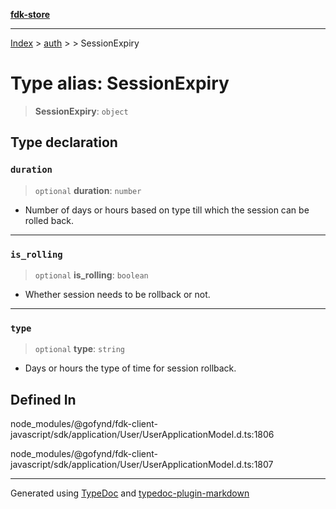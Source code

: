 [**fdk-store**](../../../README.md)
***

[Index](../../../API.md) > [auth](../../README.md) > [<internal>](../README.md) > SessionExpiry

# Type alias: SessionExpiry

> **SessionExpiry**: `object`

## Type declaration

### `duration`

> `optional` **duration**: `number`

- Number of days or hours based on type till
which the session can be rolled back.

***

### `is_rolling`

> `optional` **is\_rolling**: `boolean`

- Whether session needs to be rollback or not.

***

### `type`

> `optional` **type**: `string`

- Days or hours the type of time for session rollback.

## Defined In

node\_modules/@gofynd/fdk-client-javascript/sdk/application/User/UserApplicationModel.d.ts:1806

node\_modules/@gofynd/fdk-client-javascript/sdk/application/User/UserApplicationModel.d.ts:1807

***
Generated using [TypeDoc](https://typedoc.org/) and [typedoc-plugin-markdown](https://www.npmjs.com/package/typedoc-plugin-markdown)

